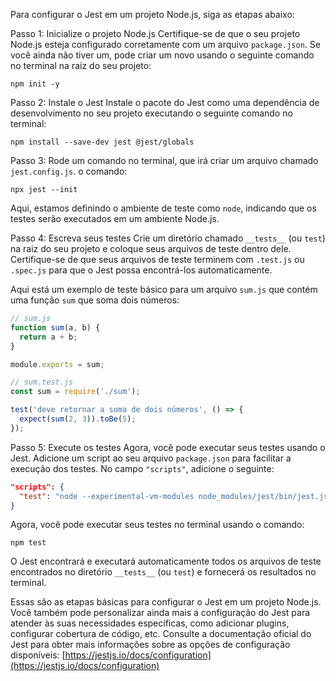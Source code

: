 Para configurar o Jest em um projeto Node.js, siga as etapas abaixo:

Passo 1: Inicialize o projeto Node.js
Certifique-se de que o seu projeto Node.js esteja configurado corretamente com um arquivo `package.json`. Se você ainda não tiver um, pode criar um novo usando o seguinte comando no terminal na raiz do seu projeto:

```
npm init -y
```

Passo 2: Instale o Jest
Instale o pacote do Jest como uma dependência de desenvolvimento no seu projeto executando o seguinte comando no terminal:

```
npm install --save-dev jest @jest/globals
```

Passo 3: Rode um comando no terminal, que irá criar um arquivo chamado `jest.config.js`. o comando:

```
npx jest --init
```

Aqui, estamos definindo o ambiente de teste como `node`, indicando que os testes serão executados em um ambiente Node.js.

Passo 4: Escreva seus testes
Crie um diretório chamado `__tests__` (ou `test`) na raiz do seu projeto e coloque seus arquivos de teste dentro dele. Certifique-se de que seus arquivos de teste terminem com `.test.js` ou `.spec.js` para que o Jest possa encontrá-los automaticamente.

Aqui está um exemplo de teste básico para um arquivo `sum.js` que contém uma função `sum` que soma dois números:

```javascript
// sum.js
function sum(a, b) {
  return a + b;
}

module.exports = sum;
```

```javascript
// sum.test.js
const sum = require('./sum');

test('deve retornar a soma de dois números', () => {
  expect(sum(2, 3)).toBe(5);
});
```

Passo 5: Execute os testes
Agora, você pode executar seus testes usando o Jest. Adicione um script ao seu arquivo `package.json` para facilitar a execução dos testes. No campo `"scripts"`, adicione o seguinte:

```json
"scripts": {
  "test": "node --experimental-vm-modules node_modules/jest/bin/jest.js"
}
```

Agora, você pode executar seus testes no terminal usando o comando:

```
npm test
```

O Jest encontrará e executará automaticamente todos os arquivos de teste encontrados no diretório `__tests__` (ou `test`) e fornecerá os resultados no terminal.

Essas são as etapas básicas para configurar o Jest em um projeto Node.js. Você também pode personalizar ainda mais a configuração do Jest para atender às suas necessidades específicas, como adicionar plugins, configurar cobertura de código, etc. Consulte a documentação oficial do Jest para obter mais informações sobre as opções de configuração disponíveis: [https://jestjs.io/docs/configuration](https://jestjs.io/docs/configuration)


